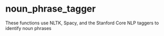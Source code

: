 # noun_phrase_tagger
These functions use NLTK, Spacy, and the Stanford Core NLP taggers to identify noun phrases
